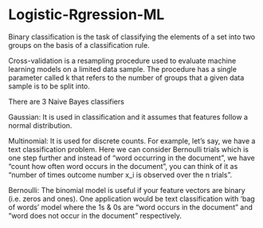 # Logistic-Rgression-ML
Binary classification is the task of classifying the elements of a set into two groups on the basis of a classification rule.

Cross-validation is a resampling procedure used to evaluate machine learning models on a limited data sample. The procedure has a single parameter called k that refers to the number of groups that a given data sample is to be split into.



There are 3 Naive Bayes classifiers 

Gaussian: It is used in classification and it assumes that features follow a normal distribution.

Multinomial: It is used for discrete counts. For example, let’s say,  we have a text classification problem. Here we can consider Bernoulli trials which is one step further and instead of “word occurring in the document”, we have “count how often word occurs in the document”, you can think of it as “number of times outcome number x_i is observed over the n trials”.

Bernoulli: The binomial model is useful if your feature vectors are binary (i.e. zeros and ones). One application would be text classification with ‘bag of words’ model where the 1s & 0s are “word occurs in the document” and “word does not occur in the document” respectively.
